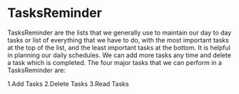 # TasksReminder

TasksReminder are the lists that we generally use to maintain our day to day tasks or list of everything that we have to do, with the most important tasks at the top of the list, and the least important tasks at the bottom. It is helpful in planning our daily schedules. We can add more tasks any time and delete a task which is completed. The four major tasks that we can perform in a TasksReminder are:

1.Add Tasks 
2.Delete Tasks 
3.Read Tasks
